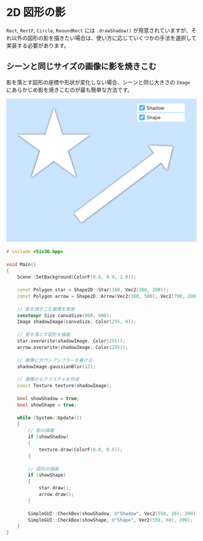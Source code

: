 
# 2D 図形の影
`Rect`, `RectF`, `Circle`, `ReoundRect` には `.drawShadow()` が用意されていますが、それ以外の図形の影を描きたい場合は、使い方に応じていくつかの手法を選択して実装する必要があります。

## シーンと同じサイズの画像に影を焼きこむ
影を落とす図形の座標や形状が変化しない場合、シーンと同じ大きさの `Image` にあらかじめ影を焼きこむのが最も簡単な方法です。

![](https://github.com/Siv3D/siv3d.docs.images/blob/master/reference/2d-shadow/0.png?raw=true)

```C++
# include <Siv3D.hpp>

void Main()
{
	Scene::SetBackground(ColorF(0.8, 0.9, 1.0));

	const Polygon star = Shape2D::Star(160, Vec2(200, 200));
	const Polygon arrow = Shape2D::Arrow(Vec2(300, 500), Vec2(700, 200), 50, Vec2(80, 80));

	// 影を焼きこむ画像を用意
	constexpr Size canvaSize(800, 600);
	Image shadowImage(canvaSize, Color(255, 0));
	
	// 影を落とす図形を描画
	star.overwrite(shadowImage, Color(255));
	arrow.overwrite(shadowImage, Color(255));

	// 画像にガウシアンブラーを書ける
	shadowImage.gaussianBlur(12);
	
	// 画像からテクスチャを作成
	const Texture texture(shadowImage);

	bool showShadow = true;
	bool showShape = true;

	while (System::Update())
	{
		// 影の描画
		if (showShadow)
		{
			texture.draw(ColorF(0.0, 0.5));
		}

		// 図形の描画
		if (showShape)
		{
			star.draw();
			arrow.draw();
		}

		SimpleGUI::CheckBox(showShadow, U"Shadow", Vec2(550, 20), 200);
		SimpleGUI::CheckBox(showShape, U"Shape", Vec2(550, 60), 200);
	}
}
```
